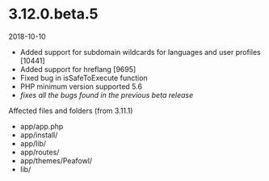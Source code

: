 # 3.12.0.beta.5

2018-10-10

- Added support for subdomain wildcards for languages and user profiles [10441]
- Added support for hreflang [9695] 
- Fixed bug in isSafeToExecute function
- PHP minimum version supported 5.6
- *fixes all the bugs found in the previous beta release*

Affected files and folders (from 3.11.1)

- app/app.php
- app/install/
- app/lib/
- app/routes/
- app/themes/Peafowl/
- lib/
